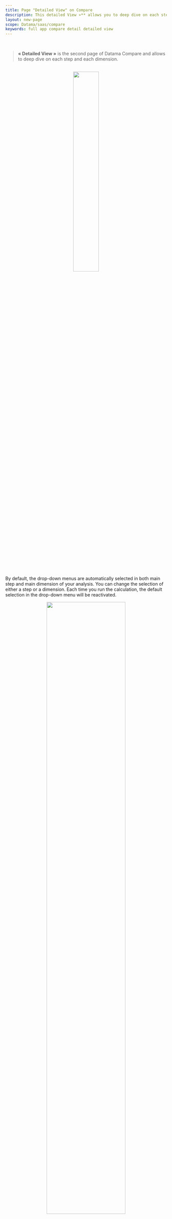 ```yaml
---
title: Page "Detailed View" on Compare
description: This detailed View »** allows you to deep dive on each step and each dimension.
layout: new-page
scope: Datama/saas/compare
keywords: full app compare detail detailed view
---
```


<br>

> **« Detailed View »** is the second page of Datama Compare and allows to deep dive on each step and each dimension.

<br>


<center> <img style="width:40%;" src="{{site.url}}/{{site.baseurl}}/core_app/new/compare/interface/images/moves_tab.png"></center>

<!-- ![detailed_view]({{site.url}}/{{site.baseurl}}/core_app/new/compare/interface/images/moves.jpg) -->

By default, the drop-down menus are automatically selected in both main step and main dimension of your analysis. You can change the selection of either a step or a dimension. Each time you run the calculation, the default selection in the drop-down menu will be reactivated.


<center> <img style="width:70%;" src="{{site.url}}/{{site.baseurl}}/core_app/new/compare/interface/images/carret_moves.png"></center>

<br>

The selection is dynamic: selection made on the « Detailed view – filter » will affect the waterfall above and vice & versa.

3 different tabs are available for this « detailed view ».

<br>

# 1. Moves

In the Detailed View the graph **« Moves »** represents a key element. It allows you to deep dive in all and every dimension and elements of your dimension and understand Mix effect and Performance effect with arrows.

<center> <img style="width:80%;" src="{{site.url}}/{{site.baseurl}}/core_app/new/compare/interface/images/compare_moves.jpg"></center>
<!-- ![moves]({{site.url}}/{{site.baseurl}}/core_app/new/compare/interface/images/compare_moves.jpg ) -->

This graph shows the performance effect and the mix effect within a single serie of arrows (or vectors). The start of the arrow represents the Start point (eg. "Last Month") of your analysis and the end of the arrow represents the End point (eg. "This Month") of the analysis. An arrow is either an evolution of the performance effect and the mix effect from Start point to End point.

<br>

## 1.1 How to understand this graph?

<br>

Read more [details]({{site.url}}/{{site.baseurl}}/core_app/new/compare/interface/dimensions.html) on Mix & Performance Effects.

<br>

<center> <img style="width:80%;" src="{{site.url}}/{{site.baseurl}}/core_app/new/compare/interface/images/compare_movesExplanation.png"></center>

<!-- ![moves2]({{site.url}}/{{site.baseurl}}/core_app/new/compare/interface/images/compare_movesExplanation.png) -->

**Abscissa** of this graph is the Denominator of the Step, what we call the mix effect. It represents the evolution of the breakdown in input and in output (e.g. in the picture above, the abcissa is the % of Session by type of Medium. The orange arrow « Referral » goes from 37% of the Session in input to 31% at the End. This will have a mix effect. There is a decreased in % of this type of traffic).

**Ordinate** of the graph shows the ratio of this step Numerator / Denominator (e.g. in that case: Checkout/ Sessions). This is the performance effect of your analysis. (e.g. in the picture above, the ordinate is the performance of the Checkout/ Session as if the Session was equal betwen Start and End. The orange arrow « Referral » goes from 0.0743 Checkout per Session in Start to 0.0678 at the End. This have a negative performance effect).

<br>

## 1.2 Help on the read of this graph

To have keys to read this graph, you should know few tips:

* **The higher the arrow the higher the performance.** In our example, the orange arrow is higher than the others, which tell us that the Checkout/ Session of the referral traffic is the best among all the type of medium. If the volume of referral traffic decrease, there will be a direct negative mix impact on your activities, you will have more traffic coming from type of medium with a lower conversion rate than the referral traffic.
* **Others (<2%) grouped:** Datama aggregates within a dimension, elements that represent less than 2% of the total. This will appear as a row in the graph, but you can change the aggregation level from 2% to 0% or whatever you want, depending on the details you want to display.
* **Show average ratio:** This allows to show the weighted average of all segments on horizontal lines, for both start and end. It helps you understand which segments are above or below the total average.


<br>


# 2. Bridge

For the selected step and dimension the <i>Bridge</i> shows the Mix effect and the performance effect via a Waterfall.

The bridge focuses on one KPI at a time. It shows the impact that each dimension has on the value of the KPI (whilst on the main waterfall the impact is on the overall KPI).

<br>

<center> <img style="width:80%;" src="{{site.url}}/{{site.baseurl}}/core_app/new/compare/interface/images/compare_bridge.jpg"></center>
<!-- ![bridge]({{site.url}}/{{site.baseurl}}/core_app/new/compare/interface/images/compare_bridge.jpg ) -->



<br>

For the selected step and dimension (you can change what's selected in the slide title) this bridge shows the impact of each segment variation on the step's global variation.  Changes are grouped in Mix effect and Performance effect, or Negative and Positive moves.

Some key elements:

* **The percentage** is the evolution of the Mix and the Performance effect between Start and End dimension. (e.g.: evolution between last month and current month)
* **The unit** used for this graph is real unit of the step (e.g. in the picture above, we selected the Checkout/ Sessions step which is our unit for this graph. The performance effect of Organic has a negative impact of -0.00517 on Checkout/ Sessions)
* **The Coefficient** (e.g. "organic (x2.43)") The figure in parenthesis explains the acceleration this element has compare to the other element in the dimension. « The fall of the referral traffic goes 2.43 times faster than the other type of medium traffic ». If this figure is close to 1, this will say that the element you’re looking has the same rise or fall than the other element in the dimension. This will tell you that everything is rising or falling at this step and nothing in your dataset explain why this step is positive or negative. You should add some more dimension to explain this variation (weather, holidays, day-off, bank holidays, strike, price versus competition, …)


<br>


# 3. Table

Table is gathering all the figures that helps to understand step variation and dimensions impact.

The table allows to access a detail view of the data with the ability to refine what you want to display. 

<br>

<center> <img style="width:80%;" src="{{site.url}}/{{site.baseurl}}/core_app/new/compare/interface/images/compare_table.jpg"></center>
<!-- ![table]({{site.url}}/{{site.baseurl}}/core_app/new/compare/interface/images/compare_table.jpg) -->

<br>

## 3.1 What's available on the table?

By changing the settings of the table you can choose to display 5 types of information: 
- **Value**: new value of the ratio. (e.g: 2633 Users in referral for "this year")
- **Impact**: the impact of the change between <i>Start</i> and <i>End</i> on the considered KPI 
- **Main KPI Impact**: the impact of the change between <i>Start</i> and <i>End</i> on the total KPI in your market equation
- **%ch**: evolution in percentage between <i>Start</i> and <i>End</i>
- **Ranking**: Ranking of each element of the dimension by size at the <i>End</i>
- **Ranking change**: evolution of the Ranking between <i>Start</i> and <i>End</i>

Note that when activating a "Secondary Comparison", the secondary comparison values are displayed in the table in a subline in italic under "2nd comparison"

<br>

## 3.2 How could it look like?

Change Formatting of the table by clicking on the Settings icon:

<center> <img style="width:40%;" src="{{site.url}}/{{site.baseurl}}/core_app/new/compare/interface/images/compare_editTableSettings.jpg"></center>
<!-- <img src="{{site.url}}/{{site.baseurl}}/core_app/new/compare/interface/images/compare_editTableSettings.jpg"> -->

<br>

The display is adaptable according to your needs.

<br>
<center> <img style="width:70%;" src="{{site.url}}/{{site.baseurl}}/core_app/new/compare/interface/images/compare_tableConditionalFormatting.jpg"></center>

<!-- <img src="{{site.url}}/{{site.baseurl}}/core_app/new/compare/interface/images/compare_tableConditionalFormatting.jpg" style="width:70%"> -->

- **Arrow**: Displays an arrow that goes up or down depending on the positive or negative variation 
- **Bars**: Displays a bars filled according to the impact on the total variation of this step
- **Colors**: Figures are colored according to the positive or negative variation
- **Pin**: Displays the figures even if the Step is closed. By default only "%ch" is pinned.

 

<br>